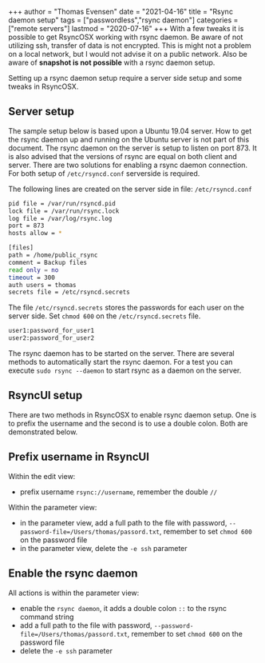+++
author = "Thomas Evensen"
date = "2021-04-16"
title =  "Rsync daemon setup"
tags = ["passwordless","rsync daemon"]
categories = ["remote servers"]
lastmod = "2020-07-16"
+++
With a few tweaks it is possible to get RsyncOSX working with rsync daemon. Be aware of not utilizing ssh, transfer of data is not encrypted. This is might not a problem on a local network, but I would not advise it on a public network. Also be aware of **snapshot is not possible** with a rsync daemon setup.

Setting up a rsync daemon setup require a server side setup and some tweaks in RsyncOSX.

## Server setup

The sample setup below is based upon a Ubuntu 19.04 server. How to get the rsync daemon up and running on the Ubuntu server is not part of this document. The rsync daemon on the server is setup to listen on port 873. It is also advised that the versions of rsync are equal on both client and server. There are two solutions for enabling a rsync daemon connection. For both setup of `/etc/rsyncd.conf` serverside is required.

The following lines are created on the server side in file: `/etc/rsyncd.conf`

```bash
pid file = /var/run/rsyncd.pid
lock file = /var/run/rsync.lock
log file = /var/log/rsync.log
port = 873
hosts allow = *

[files]
path = /home/public_rsync
comment = Backup files
read only = no
timeout = 300
auth users = thomas
secrets file = /etc/rsyncd.secrets
```

The file `/etc/rsyncd.secrets` stores the passwords for each user on the server side. Set `chmod 600` on the `/etc/rsyncd.secrets` file.

```bash
user1:password_for_user1
user2:password_for_user2
```

The rsync daemon has to be started on the server. There are several methods to automatically start the rsync daemon. For a test you can execute `sudo rsync --daemon` to start rsync as a daemon on the server.

## RsyncUI setup

There are two methods in RsyncOSX to enable rsync daemon setup. One is to prefix the username and the second is to use a double colon. Both are demonstrated below.

## Prefix username in RsyncUI

Within the edit view:

- prefix username `rsync://username`, remember the double `//`

Within the parameter view:

- in the parameter view, add a full path to the file with password, `--password-file=/Users/thomas/passord.txt`, remember to set `chmod 600` on the password file
- in the parameter view, delete the `-e ssh` parameter

## Enable the rsync daemon

All actions is within the parameter view:

- enable the `rsync daemon`, it adds a double colon `::` to the rsync command string
- add a full path to the file with password, `--password-file=/Users/thomas/passord.txt`, remember to set `chmod 600` on the password file
- delete the `-e ssh` parameter
